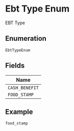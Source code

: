 
# Ebt Type Enum

EBT Type

## Enumeration

`EbtTypeEnum`

## Fields

| Name |
|  --- |
| `CASH_BENEFIT` |
| `FOOD_STAMP` |

## Example

```
food_stamp
```

